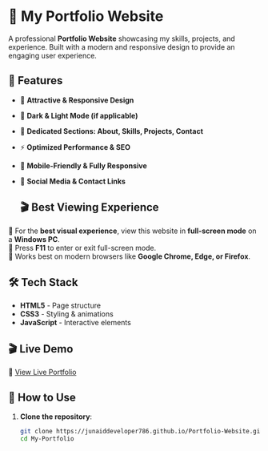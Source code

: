 # 💼 My Portfolio Website  

A professional **Portfolio Website** showcasing my skills, projects, and experience. Built with a modern and responsive design to provide an engaging user experience.  

## 🚀 Features  
- 🎨 **Attractive & Responsive Design**  
- 🌙 **Dark & Light Mode (if applicable)**  
- 📄 **Dedicated Sections: About, Skills, Projects, Contact**  
- ⚡ **Optimized Performance & SEO**  
- 📱 **Mobile-Friendly & Fully Responsive**  
- 🔗 **Social Media & Contact Links**

  ## 🎬 Best Viewing Experience  
🔹 For the **best visual experience**, view this website in **full-screen mode** on a **Windows PC**.  
🔹 Press **F11** to enter or exit full-screen mode.  
🔹 Works best on modern browsers like **Google Chrome, Edge, or Firefox**.  

## 🛠 Tech Stack  
- **HTML5** - Page structure  
- **CSS3** - Styling & animations  
- **JavaScript** - Interactive elements  

## 🎬 Live Demo  
🔗 [View Live Portfolio](https://junaiddeveloper786.github.io/Portfolio-Website/)  

## 🚀 How to Use  
1. **Clone the repository**:  
   ```bash
   git clone https://junaiddeveloper786.github.io/Portfolio-Website.git
   cd My-Portfolio
